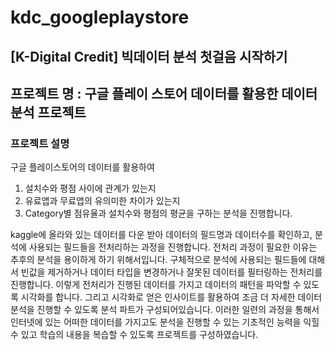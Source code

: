 # kdc_googleplaystore
## [K-Digital Credit] 빅데이터 분석 첫걸음 시작하기

## 프로젝트 명 : 구글 플레이 스토어 데이터를 활용한 데이터 분석 프로젝트
### 프로젝트 설명
  구글 플레이스토어의 데이터를 활용하여
  1) 설치수와 평점 사이에 관계가 있는지
  2) 유료앱과 무료앱의 유의미한 차이가 있는지
  3) Category별 점유율과 설치수와 평점의 평균을 구하는 분석을 진행합니다.
  
kaggle에 올라와 있는 데이터를 다운 받아 데이터의 필드명과 데이터수를 확인하고, 분석에 사용되는 필드들을 전처리하는 과정을 진행합니다. 전처리 과정이 필요한 이유는 추후의 분석을 용이하게 하기 위해서입니다. 구체적으로 분석에 사용되는 필드들에 대해서 빈값을 제거하거나 데이터 타입을 변경하거나 잘못된 데이터를 필터링하는 전처리를 진행합니다. 이렇게 전처리가 진행된 데이터를 가지고 데이터의 패턴을 파악할 수 있도록 시각화를 합니다. 그리고 시각화로 얻은 인사이트를 활용하여 조금 더 자세한 데이터 분석을 진행할 수 있도록 분석 파트가 구성되어있습니다. 이러한 일련의 과정을 통해서 인터넷에 있는 어떠한 데이터를 가지고도 분석을 진행할 수 있는 기초적인 능력을 익힐 수 있고 학습의 내용을 복습할 수 있도록 프로젝트를 구성하였습니다.

